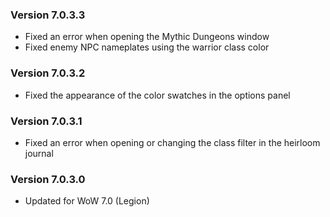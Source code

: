 ### Version 7.0.3.3

- Fixed an error when opening the Mythic Dungeons window
- Fixed enemy NPC nameplates using the warrior class color

### Version 7.0.3.2

- Fixed the appearance of the color swatches in the options panel

### Version 7.0.3.1

- Fixed an error when opening or changing the class filter in the heirloom journal

### Version 7.0.3.0

- Updated for WoW 7.0 (Legion)
